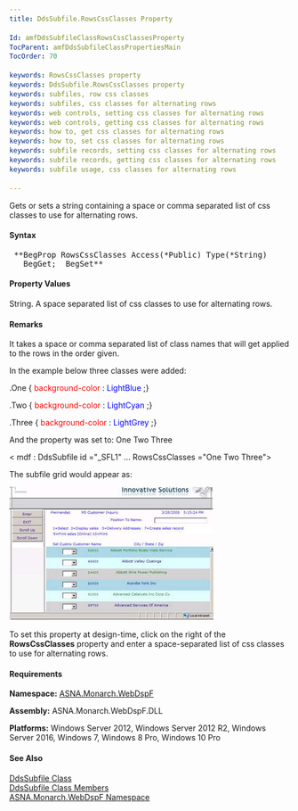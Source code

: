 ```yaml
---
title: DdsSubfile.RowsCssClasses Property

Id: amfDdsSubfileClassRowsCssClassesProperty
TocParent: amfDdsSubfileClassPropertiesMain
TocOrder: 70

keywords: RowsCssClasses property
keywords: DdsSubfile.RowsCssClasses property
keywords: subfiles, row css classes
keywords: subfiles, css classes for alternating rows
keywords: web controls, setting css classes for alternating rows
keywords: web controls, getting css classes for alternating rows
keywords: how to, get css classes for alternating rows
keywords: how to, set css classes for alternating rows
keywords: subfile records, setting css classes for alternating rows
keywords: subfile records, getting css classes for alternating rows
keywords: subfile usage, css classes for alternating rows

---
```


Gets or sets a string containing a space or comma separated list of css classes to use for alternating rows.

#### Syntax
<pre class="prettyprint"> **BegProp RowsCssClasses Access(*Public) Type(*String)
   BegGet;  BegSet** </pre>

#### Property Values
String. A space separated list of css classes to use for alternating rows.

#### Remarks
It takes a space or comma separated list of class names that will get applied to the rows in the order given.

In the example below three classes were added:

.One { <span style="COLOR: red">background-color</span> : <span style="COLOR: blue">LightBlue</span> ;}

.Two { <span style="COLOR: red">background-color</span> : <span style="COLOR: blue">LightCyan</span> ;}

.Three { <span style="COLOR: red">background-color</span> : <span style="COLOR: blue">LightGrey</span> ;}

And the property was set to: One Two Three

&lt; mdf : DdsSubfile id ="_SFL1" … RowsCssClasses ="One Two Three"&gt; 

The subfile grid would appear as:

![](Images/zzimage20.jpg) 

To set this property at design-time, click on the right of the **RowsCssClasses** property and enter a space-separated list of css classes to use for alternating rows.

#### Requirements
**Namespace:** [ASNA.Monarch.WebDspF](amfWebDspFNamespace.html)

**Assembly:** ASNA.Monarch.WebDspF.DLL

**Platforms:** Windows Server 2012, Windows Server 2012 R2, Windows Server 2016, Windows 7, Windows 8 Pro, Windows 10 Pro

#### See Also
[DdsSubfile Class](amfDdsSubfileClass.html) <br /> [ DdsSubfile Class Members](amfDdsSubfileClassMembers.html) <br /> [ ASNA.Monarch.WebDspF Namespace](amfWebDspFNamespace.html) 
